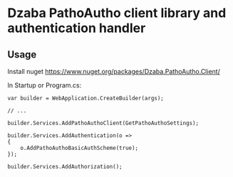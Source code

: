 ﻿# Dzaba PathoAutho client library and authentication handler

## Usage

Install nuget https://www.nuget.org/packages/Dzaba.PathoAutho.Client/

In Startup or Program.cs:
```
var builder = WebApplication.CreateBuilder(args);

// ...

builder.Services.AddPathoAuthoClient(GetPathoAuthoSettings);

builder.Services.AddAuthentication(o =>
{
    o.AddPathoAuthoBasicAuthScheme(true);
});

builder.Services.AddAuthorization();
```